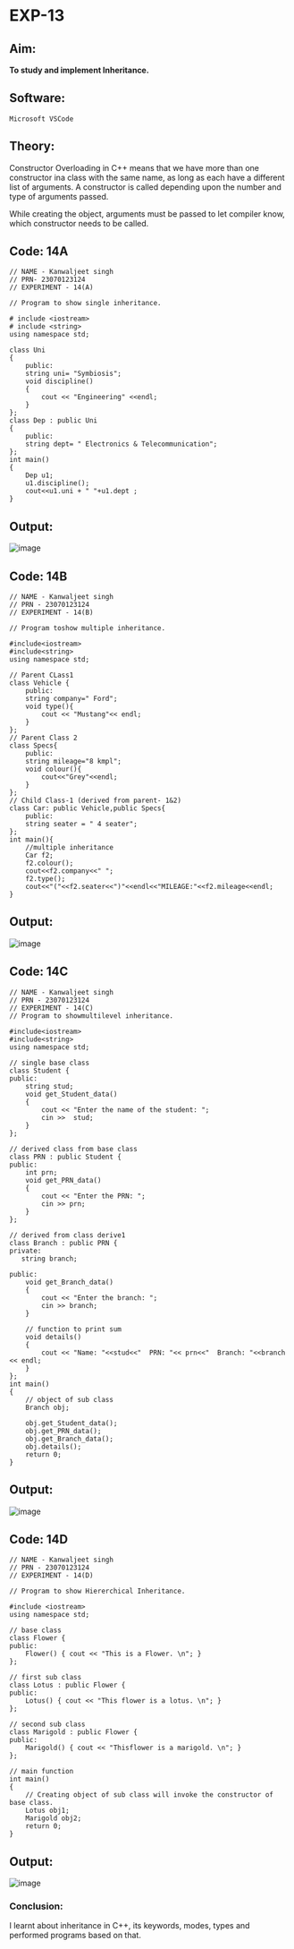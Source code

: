 # EXP-13

## Aim:
**To study and implement Inheritance.**

## Software:
`Microsoft VSCode`

## Theory:
Constructor Overloading in C++ means that we have more than one constructor ina class with the same name, as long as each have a different list of arguments. A constructor is called depending upon the number and type of arguments passed.

While creating the object, arguments must be passed to let compiler know, which constructor needs to be called.
## Code: 14A
```
// NAME - Kanwaljeet singh
// PRN- 23070123124
// EXPERIMENT - 14(A) 

// Program to show single inheritance.

# include <iostream>
# include <string>
using namespace std;

class Uni
{
    public:
    string uni= "Symbiosis";
    void discipline()
    {
        cout << "Engineering" <<endl;
    }
};
class Dep : public Uni
{
    public:
    string dept= " Electronics & Telecommunication";
};
int main()
{
    Dep u1;
    u1.discipline();
    cout<<u1.uni + " "+u1.dept ;
} 
```
## Output:
![image](https://github.com/user-attachments/assets/52350e0d-7178-40c7-8783-0495033d26de)






## Code: 14B
```
// NAME - Kanwaljeet singh
// PRN - 23070123124
// EXPERIMENT - 14(B)

// Program toshow multiple inheritance.

#include<iostream> 
#include<string> 
using namespace std; 

// Parent CLass1 
class Vehicle {
    public:
    string company=" Ford";
    void type(){
        cout << "Mustang"<< endl;
    }
};
// Parent Class 2
class Specs{
    public:
    string mileage="8 kmpl";
    void colour(){
        cout<<"Grey"<<endl;
    }
};
// Child Class-1 (derived from parent- 1&2)
class Car: public Vehicle,public Specs{
    public:
    string seater = " 4 seater";
};
int main(){
    //multiple inheritance
    Car f2;
    f2.colour();
    cout<<f2.company<<" ";
    f2.type();
    cout<<"("<<f2.seater<<")"<<endl<<"MILEAGE:"<<f2.mileage<<endl;
} 

```

## Output:
![image](https://github.com/user-attachments/assets/4c027caf-32d0-4d1e-a8e0-fec0ed93cb46)



## Code: 14C
```
// NAME - Kanwaljeet singh
// PRN - 23070123124
// EXPERIMENT - 14(C)
// Program to showmultilevel inheritance.

#include<iostream> 
#include<string>
using namespace std; 

// single base class
class Student {
public:
    string stud;
    void get_Student_data()
    {
        cout << "Enter the name of the student: ";
        cin >>  stud;
    }
};
 
// derived class from base class
class PRN : public Student {
public:
    int prn;
    void get_PRN_data()
    {
        cout << "Enter the PRN: ";
        cin >> prn;
    }
};
 
// derived from class derive1
class Branch : public PRN {
private:
   string branch;
 
public:
    void get_Branch_data()
    {
        cout << "Enter the branch: ";
        cin >> branch;
    }
 
    // function to print sum
    void details()
    {
        cout << "Name: "<<stud<<"  PRN: "<< prn<<"  Branch: "<<branch << endl;
    }
};
int main()
{
    // object of sub class
    Branch obj;
 
    obj.get_Student_data();
    obj.get_PRN_data();
    obj.get_Branch_data();
    obj.details();
    return 0;
}
```
## Output:
![image](https://github.com/user-attachments/assets/2cae08d1-5e73-4964-99a3-f1bedbc3816a)

## Code: 14D
```
// NAME - Kanwaljeet singh
// PRN - 23070123124
// EXPERIMENT - 14(D)

// Program to show Hiererchical Inheritance.                    

#include <iostream>
using namespace std;

// base class
class Flower {
public:
    Flower() { cout << "This is a Flower. \n"; }
};

// first sub class
class Lotus : public Flower {
public:
    Lotus() { cout << "This flower is a lotus. \n"; }
};

// second sub class
class Marigold : public Flower {
public:
    Marigold() { cout << "Thisflower is a marigold. \n"; }
};

// main function
int main()
{
    // Creating object of sub class will invoke the constructor of base class.
    Lotus obj1;
    Marigold obj2;
    return 0;
}
```                  
## Output:
![image](https://github.com/user-attachments/assets/1af202f0-7806-4d4a-95fe-c4010721a666)


### Conclusion:
I learnt about inheritance in C++, its keywords, modes, types and performed programs based on that.
